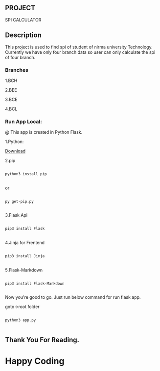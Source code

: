 
 
 
## PROJECT
 
SPI CALCULATOR
 
## Description
 
This project is used to find spi of student of nirma university Technology. Currently we have only four branch data so user can only calculate the spi of four branch.
 
### Branches
 
1.BCH
 
2.BEE
 
3.BCE
 
4.BCL
 
 
### Run App Local:
 
@ This app is created in Python Flask.
 
1.Python:
 
[Download](https://www.python.org/downloads/)
 
2.pip
 
```bash
 
python3 install pip
 
```
 
or
 
```bash
 
py get-pip.py
 
```
 
3.Flask Api
 
```bash
 
pip3 install Flask
 
```
 
4.Jinja for Frentend
 
```bash
 
pip3 install Jinja
 
```
 
5.Flask-Markdown
 
```bash
 
pip3 install Flask-Markdown
 
```
 
Now you're good to go.
Just run below command for run flask app.
 
goto->root folder
 
```bash
 
python3 app.py
 
```
 

## Thank You For Reading.
 
# Happy Coding
 
 
 
 

